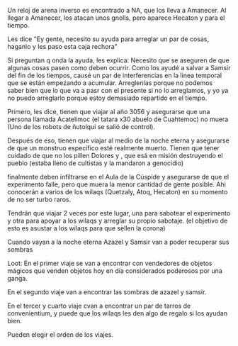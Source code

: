 
Un reloj de arena inverso es encontrado a NA, que los lleva a Amanecer. Al llegar a Amanecer, los atacan unos gnolls, pero aparece Hecaton y para el tiempo.

Les dice "Ey gente, necesito su ayuda para arreglar un par de cosas, haganlo y les paso esta caja rechora"

Si preguntan q onda la ayuda, les explica: Necesito que se aseguren de que algunas cosas pasen como deben ocurrir. Como los ayudé a salvar a Samsir del fin de los tiempos, causé un par de interferencias en la linea temporal que se están empezando a acumular. Arreglenlas porque no podemos saber bien que lo que va a pasr con el presente si no lo arreglamos, y yo ya no puedo arreglarlo porque estoy demasiado repartido en el tiempo.

Primero, les dice, tienen que viajar al año 3056 y asegurarse que una persona llamada Acatelimoc (el tatara x30 abuelo de Cuahtemoc) no muera (Uno de los robots de ñutolqui se salió de control).

Después de eso, tienen que viajar al medio de la noche eterna y asegurarse de que un monstruo especifico esté realmente muerto. Tienen que tener cuidado de que no los pillen Dolores y , que esá en misión destruyendo el pueblo (estaba lleno de cultistas y la mandaron a genocidio)

finalmente deben infiltrarse en el Aula de la Cúspide y asegurarse de que el experimento falle, pero que muera la menor cantidad de gente posible. Ahi conocerán a varios de los wilaqs (Quetzaly, Atoq, Hecaton) en su momento de no ser turbo raros.

Tendrán que viajar 2 veces por este lugar, una para sabotear el experimento y otra para apoyar a los wilaqs y arreglar su propio sabotaje. 
(el objetivo de esto es asustar a los wilaqs para que sellen la corona)

Cuando vayan a la noche eterna Azazel y Samsir van a poder recuperar sus sombras

Loot:
En el primer viaje se van a encontrar con vendedores de objetos mágicos que venden objetos hoy en día considerados poderosos por una ganga.

En el segundo viaje van a encontrar las sombras de azazel y samsir.

En el tercer y cuarto viaje cvan a encontrar un par de tarros de convenientium, y puede que los wilaqs les den algo de regalo si los ayudan bien.


Pueden elegir el orden de los viajes.